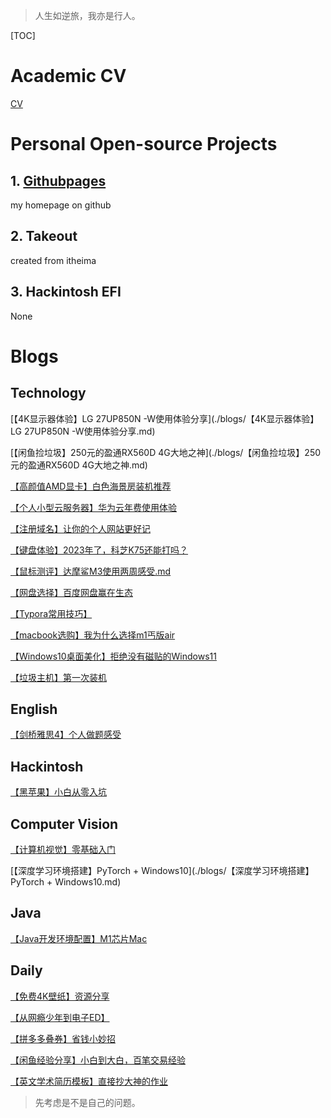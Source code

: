 > 人生如逆旅，我亦是行人。

[TOC]

# Academic CV

[CV](CV.md)

# Personal Open-source Projects

## 1. [Githubpages](https://github.com/muxiche/muxiche.github.io)

my homepage on github

## 2. Takeout

created from itheima

## 3. Hackintosh EFI

None

# Blogs

## Technology

[【4K显示器体验】LG 27UP850N -W使用体验分享](./blogs/【4K显示器体验】LG 27UP850N -W使用体验分享.md)

[【闲鱼捡垃圾】250元的盈通RX560D 4G大地之神](./blogs/【闲鱼捡垃圾】250元的盈通RX560D 4G大地之神.md)

[【高颜值AMD显卡】白色海景房装机推荐](./blogs/【高颜值AMD显卡】白色海景房装机推荐)

[【个人小型云服务器】华为云年费使用体验](./blogs/【个人小型云服务器】华为云年费使用体验.md)

[【注册域名】让你的个人网站更好记](./blogs/【注册域名】让你的个人网站更好记.md)

[【键盘体验】2023年了，科芝K75还能打吗？](./blogs/【键盘体验】2023年了，科芝K75还能打吗？.md)

[【鼠标测评】达摩鲨M3使用两周感受.md](./blogs/【鼠标测评】达摩鲨M3使用两周感受.md)

[【网盘选择】百度网盘赢在生态](./blogs/【网盘选择】百度网盘赢在生态.md)

[【Typora常用技巧】](./blogs/【Typora常用技巧】.md)

[【macbook选购】我为什么选择m1丐版air](./blogs/【macbook选购】我为什么选择m1丐版air.md)

[【Windows10桌面美化】拒绝没有磁贴的Windows11](./blogs/【Windows10桌面美化】拒绝没有磁贴的Windows11.md)

[【垃圾主机】第一次装机](./blogs/【垃圾主机】第一次装机.md)

## English

[【剑桥雅思4】个人做题感受](./blogs/【剑桥雅思4】个人做题感受)



## Hackintosh

[【黑苹果】小白从零入坑](./blogs/【黑苹果】小白从零入坑.md)



## Computer Vision

[【计算机视觉】零基础入门](./blogs/【计算机视觉】零基础入门.md)

[【深度学习环境搭建】PyTorch + Windows10](./blogs/【深度学习环境搭建】PyTorch + Windows10.md)



## Java

[【Java开发环境配置】M1芯片Mac](./blogs/【Java开发环境配置】M1芯片Mac.md)



## Daily

[【免费4K壁纸】资源分享](./blogs/【免费4K壁纸】资源分享.md)

[【从网瘾少年到电子ED】](./blogs/【从网瘾少年到电子ED】.md)

[【拼多多叠券】省钱小妙招](./blogs/【拼多多叠券】省钱小妙招.md)

[【闲鱼经验分享】小白到大白，百笔交易经验](./blogs/【闲鱼经验分享】小白到大白，百笔交易经验.md)

[【英文学术简历模板】直接抄大神的作业](./blogs/【英文学术简历模板】直接抄大神的作业.md)



> 先考虑是不是自己的问题。
